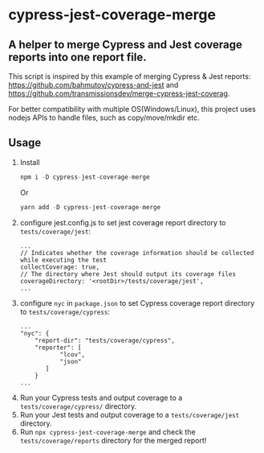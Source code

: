 # cypress-jest-coverage-merge
## A helper to merge Cypress and Jest coverage reports into one report file.

This script is inspired by this example of merging Cypress & Jest reports: https://github.com/bahmutov/cypress-and-jest and https://github.com/transmissionsdev/merge-cypress-jest-coverag.

For better compatibility with multiple OS(Windows/Linux), this project uses nodejs APIs to handle files, such as copy/move/mkdir etc.

## Usage
1. Install
    ```javascript
    npm i -D cypress-jest-coverage-merge
    ```
    Or
    ```javascript
    yarn add -D cypress-jest-coverage-merge
    ```
2. configure jest.config.js to set jest coverage report directory to `tests/coverage/jest`:
    ```
    ...
    // Indicates whether the coverage information should be collected while executing the test
    collectCoverage: true,
    // The directory where Jest should output its coverage files
    coverageDirectory: '<rootDir>/tests/coverage/jest',
    ...
    ```
3. configure `nyc` in `package.json` to set Cypress coverage report directory to `tests/coverage/cypress`:
    ```
    ...
    "nyc": {
        "report-dir": "tests/coverage/cypress",
        "reporter": [
               "lcov",
               "json"
           ]
        }
    ...
    ```
3. Run your Cypress tests and output coverage to a `tests/coverage/cypress/` directory.
5. Run your Jest tests and output coverage to a `tests/coverage/jest` directory.
6. Run `npx cypress-jest-coverage-merge` and check the `tests/coverage/reports` directory for the merged report!
